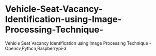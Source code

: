 # Vehicle-Seat-Vacancy-Identification-using-Image-Processing-Technique-
Vehicle Seat Vacancy Identification using Image Processing Technique - Opencv,Python,Raspberrypi-3
